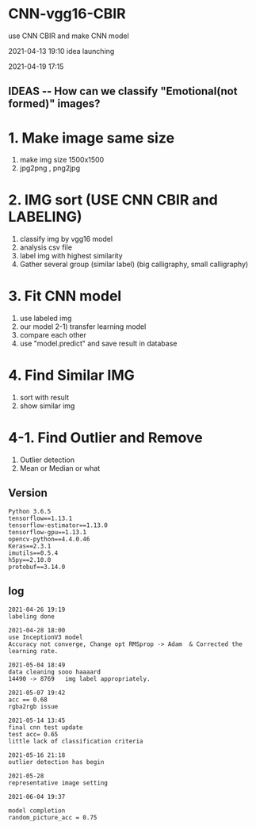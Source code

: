# CNN-vgg16-CBIR
use CNN CBIR and make CNN model

2021-04-13 19:10
 idea launching
 
2021-04-19 17:15

## IDEAS -- How can we classify "Emotional(not formed)" images?

# 1. Make image same size

1) make img size 1500x1500 
2) jpg2png , png2jpg

# 2. IMG sort (USE CNN CBIR and LABELING)

1) classify img by vgg16 model
2) analysis csv file 
3) label img with highest similarity
4) Gather several group (similar label) (big calligraphy, small calligraphy)

# 3. Fit CNN model

1) use labeled img
2) our model
2-1) transfer learning model
3) compare each other
4) use "model.predict" and save result in database

# 4. Find Similar IMG

1) sort with result 
2) show similar img

# 4-1. Find Outlier and Remove

1) Outlier detection
2) Mean or Median or what

## Version
    
    Python 3.6.5
    tensorflow==1.13.1
    tensorflow-estimator==1.13.0
    tensorflow-gpu==1.13.1
    opencv-python==4.4.0.46
    Keras==2.3.1
    imutils==0.5.4
    h5py==2.10.0
    protobuf==3.14.0

## log

    2021-04-26 19:19
    labeling done

    2021-04-28 18:00
    use InceptionV3 model
    Accuracy not converge, Change opt RMSprop -> Adam  & Corrected the learning rate.

    2021-05-04 18:49
    data cleaning sooo haaaard
    14490 -> 8769   img label appropriately.

    2021-05-07 19:42
    acc == 0.68
    rgba2rgb issue

    2021-05-14 13:45
    final cnn test update 
    test acc= 0.65
    little lack of classification criteria 
    
    2021-05-16 21:18
    outlier detection has begin
    
    2021-05-28
    representative image setting
    
    2021-06-04 19:37
    
    model completion
    random_picture_acc = 0.75
